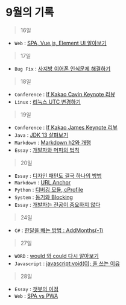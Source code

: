 # 9월의 기록

> 16일
- ```Web``` : [SPA, Vue.js, Element UI 알아보기](./SKIM_SPA_VUE_ElementUI.html)

> 17일
- ```Bug Fix``` : [사지방 이어폰 인식문제 해결하기](./Fix_JackSearchBug.html)

> 18일
- ```Conference``` : [If Kakao Cavin Keynote 리뷰](./IF_KAKAO_CAVIN.html)
- ```Linux``` : [리눅스 UTC 변경하기](./UTC_Modify_Linux.html)

> 19일
- ```Conference``` : [If Kakao James Keynote 리뷰](./IF_KAKAO_JAMES.html)
- ```Java``` : [JDK 13 살펴보기](./JDK13.html)
- ```Markdown``` : [Markdown h2와 개행](./MarkDown_TIP.html)
- ```Essay``` : [개발자와 머피의 법칙](./Murphys_LAW.html)

> 20일
- ```Essay``` : [디자인 패턴도 결국 하나의 방법](./DesignPattern.html)
- ```Markdown``` : [URL Anchor](./MD_Link_TIP.html)
- ```Python``` : [디버깅 모듈, cProfile](./Python_DebugModule_cProfile.html)
- ```System``` : [동기와 Blocking](./sync&block.html)
- ```Essay``` : [개발자는 전공이 중요하지 않다](./Correlation_Developer_Major.html)

> 24일
- ```C#``` : [한달을 빼는 방법 : AddMonths(-1)](./Sub_Equal_ADD-Minus.html)

> 27일
- ```WORD``` : [would 와 could 다시 알아보기](./eng_would-could.html)
- ```Javascript``` : [javascript:void(0); 을 쓰는 이유](./js_void.html)

> 28일
- ```Essay``` : [챗봇의 이점](./ChatBotBenefit.html)
- ```Web``` : [SPA vs PWA](./SPA_vs_PWA.html)
